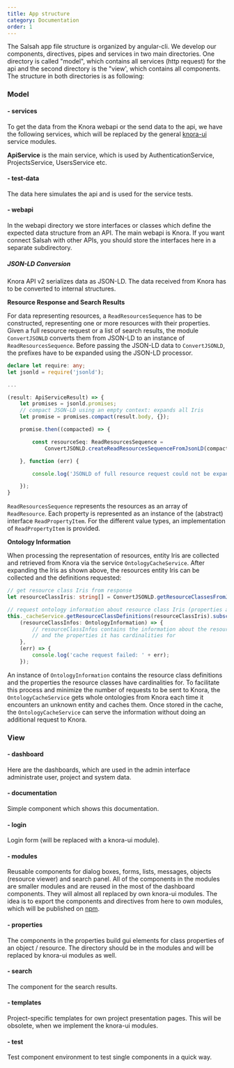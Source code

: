 ```yaml
---
title: App structure
category: Documentation
order: 1
---
```


The Salsah app file structure is organized by angular-cli. We develop our components, directives, pipes and services in two main directories. One directory is called "model", which contains all services (http request) for the api and the second directory is the "view', which contains all components. The structure in both directories is as following:

### Model

#### - services
To get the data from the Knora webapi or the send data to the api, we have the following services, which will be replaced by the general [knora-ui](https://npmjs.com/~knora) service modules.

**ApiService** is the main service, which is used by AuthenticationService, ProjectsService, UsersService etc.

#### - test-data
The data here simulates the api and is used for the service tests.

#### - webapi
In the webapi directory we store interfaces or classes which define the expected data structure from an API. The main webapi is Knora. If you want connect Salsah with other APIs, you should store the interfaces here in a separate subdirectory.

##### JSON-LD Conversion

Knora API v2 serializes data as JSON-LD. The data received from Knora has to be converted to internal structures.

**Resource Response and Search Results**

For data representing resources, a `ReadResourcesSequence` has to be constructed, representing one or more resources with their properties.
Given a full resource request or a list of search results, the module `ConvertJSONLD` converts them from JSON-LD to an instance of `ReadResourcesSequence`.
Before passing the JSON-LD data to `ConvertJSONLD`, the prefixes have to be expanded using the JSON-LD processor.

```typescript
declare let require: any;
let jsonld = require('jsonld');

...

(result: ApiServiceResult) => {
    let promises = jsonld.promises;
    // compact JSON-LD using an empty context: expands all Iris
    let promise = promises.compact(result.body, {});

    promise.then((compacted) => {

        const resourceSeq: ReadResourcesSequence =
            ConvertJSONLD.createReadResourcesSequenceFromJsonLD(compacted);

    }, function (err) {

        console.log('JSONLD of full resource request could not be expanded:' + err);

    });
}
```

`ReadResourcesSequence` represents the resources as an array of `ReadResource`. Each property is represented as an instance of the (abstract) interface `ReadPropertyItem`.
For the different value types, an implementation of `ReadPropertyItem` is provided.

**Ontology Information**

When processing the representation of resources, entity Iris are collected and retrieved from Knora via the service `OntologyCacheService`.
After expanding the Iris as shown above, the resources entity Iris can be collected and the definitions requested:

```typescript
// get resource class Iris from response
let resourceClassIris: string[] = ConvertJSONLD.getResourceClassesFromJsonLD(compacted);

// request ontology information about resource class Iris (properties are implied)
this._cacheService.getResourceClassDefinitions(resourceClassIris).subscribe(
    (resourceClassInfos: OntologyInformation) => {
        // resourceClassInfos contains the information about the resources classes
        // and the properties it has cardinalities for
    },
    (err) => {
        console.log('cache request failed: ' + err);
    });
```

An instance of `OntologyInformation` contains the resource class definitions and the properties the resource classes have cardinalities for.
To facilitate this process and minimize the number of requests to be sent to Knora, the ``OntologyCacheService`` gets whole ontologies from Knora each time it encounters an unknown entity and caches them.
Once stored in  the cache, the `OntologyCacheService` can serve the information without doing an additional request to Knora.



### View

#### - dashboard
Here are the dashboards, which are used in the admin interface administrate user, project and system data.

#### - documentation
Simple component which shows this documentation.

#### - login
Login form (will be replaced with a knora-ui module).

#### - modules
Reusable components for dialog boxes, forms, lists, messages, objects (resource viewer) and search panel. All of the components in the modules are smaller modules and are reused in the most of the dashboard components. They will almost all replaced by own knora-ui modules. The idea is to export the components and directives from here to own modules, which will be published on [npm](https://npmjs.com/~knora).

#### - properties
The components in the properties build gui elements for class properties of an object / resource. The directory should be in the modules and will be replaced by knora-ui modules as well.

#### - search
The component for the search results. 

#### - templates
Project-specific templates for own project presentation pages. This will be obsolete, when we implement the knora-ui modules.

#### - test
Test component environment to test single components in a quick way.
